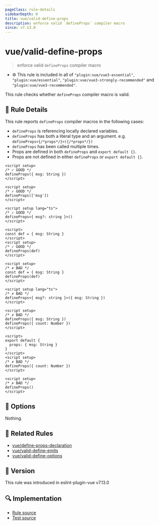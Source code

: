 ```yaml
---
pageClass: rule-details
sidebarDepth: 0
title: vue/valid-define-props
description: enforce valid `defineProps` compiler macro
since: v7.13.0
---
```


# vue/valid-define-props

> enforce valid `defineProps` compiler macro

- :gear: This rule is included in all of `"plugin:vue/vue3-essential"`, `"plugin:vue/essential"`, `"plugin:vue/vue3-strongly-recommended"` and `"plugin:vue/vue3-recommended"`.

This rule checks whether `defineProps` compiler macro is valid.

## :book: Rule Details

This rule reports `defineProps` compiler macros in the following cases:

- `defineProps` is referencing locally declared variables.
- `defineProps` has both a literal type and an argument. e.g. `defineProps<{/*props*/}>({/*props*/})`
- `defineProps` has been called multiple times.
- Props are defined in both `defineProps` and `export default {}`.
- Props are not defined in either `defineProps` or `export default {}`.

<eslint-code-block :rules="{'vue/valid-define-props': ['error']}">

```vue
<script setup>
/* ✓ GOOD */
defineProps({ msg: String })
</script>
```

</eslint-code-block>

<eslint-code-block :rules="{'vue/valid-define-props': ['error']}">

```vue
<script setup>
/* ✓ GOOD */
defineProps(['msg'])
</script>
```

</eslint-code-block>

<eslint-code-block :rules="{'vue/valid-define-props': ['error']}">

```vue
<script setup lang="ts">
/* ✓ GOOD */
defineProps<{ msg?: string }>()
</script>
```

</eslint-code-block>

<eslint-code-block :rules="{'vue/valid-define-props': ['error']}">

```vue
<script>
const def = { msg: String }
</script>
<script setup>
/* ✓ GOOD */
defineProps(def)
</script>
```

</eslint-code-block>

<eslint-code-block :rules="{'vue/valid-define-props': ['error']}">

```vue
<script setup>
/* ✗ BAD */
const def = { msg: String }
defineProps(def)
</script>
```

</eslint-code-block>

<eslint-code-block :rules="{'vue/valid-define-props': ['error']}">

```vue
<script setup lang="ts">
/* ✗ BAD */
defineProps<{ msg?: string }>({ msg: String })
</script>
```

</eslint-code-block>

<eslint-code-block :rules="{'vue/valid-define-props': ['error']}">

```vue
<script setup>
/* ✗ BAD */
defineProps({ msg: String })
defineProps({ count: Number })
</script>
```

</eslint-code-block>

<eslint-code-block :rules="{'vue/valid-define-props': ['error']}">

```vue
<script>
export default {
  props: { msg: String }
}
</script>
<script setup>
/* ✗ BAD */
defineProps({ count: Number })
</script>
```

</eslint-code-block>

<eslint-code-block :rules="{'vue/valid-define-props': ['error']}">

```vue
<script setup>
/* ✗ BAD */
defineProps()
</script>
```

</eslint-code-block>

## :wrench: Options

Nothing.

## :couple: Related Rules

- [vue/define-props-declaration](./define-props-declaration.md)
- [vue/valid-define-emits](./valid-define-emits.md)
- [vue/valid-define-options](./valid-define-options.md)

## :rocket: Version

This rule was introduced in eslint-plugin-vue v7.13.0

## :mag: Implementation

- [Rule source](https://github.com/vuejs/eslint-plugin-vue/blob/master/lib/rules/valid-define-props.js)
- [Test source](https://github.com/vuejs/eslint-plugin-vue/blob/master/tests/lib/rules/valid-define-props.js)
